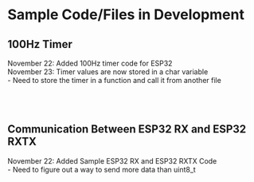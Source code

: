 <h1> Sample Code/Files in Development </h1>
<p>
<h2>100Hz Timer</h2>
November 22: Added 100Hz timer code for ESP32<br>
November 23: Timer values are now stored in a char variable<br>
- Need to store the timer in a function and call it from another file <br>

<br><br>


<h2>Communication Between ESP32 RX and ESP32 RXTX</h2>
November 22: Added Sample ESP32 RX and ESP32 RXTX Code<br>
- Need to figure out a way to send more data than uint8_t<br>

</p>
             

